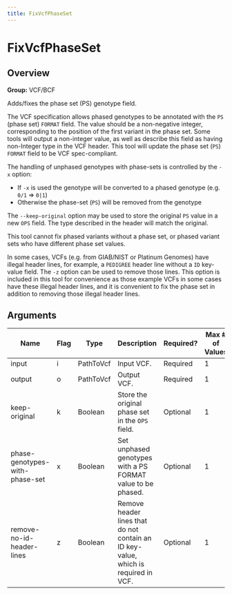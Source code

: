 ```yaml
---
title: FixVcfPhaseSet
---
```


# FixVcfPhaseSet

## Overview
**Group:** VCF/BCF

Adds/fixes the phase set (PS) genotype field.

The VCF specification allows phased genotypes to be annotated with the `PS` (phase set) `FORMAT` field.  The value
should be a non-negative integer, corresponding to the position of the first variant in the phase set.  Some tools
will output a non-integer value, as well as describe this field as having non-Integer type in the VCF header.  This
tool will update the phase set (`PS`) `FORMAT` field to be VCF spec-compliant.

The handling of unphased genotypes with phase-sets is controlled by the `-x` option:
- If `-x` is used the genotype will be converted to a phased genotype (e.g. `0/1` => `0|1`)
- Otherwise the phase-set (`PS`) will be removed from the genotype

The `--keep-original` option may be used to store the original `PS` value in a new `OPS` field.  The type
described in the header will match the original.

This tool cannot fix phased variants without a phase set, or phased variant sets who have different phase set
values.

In some cases, VCFs (e.g. from GIAB/NIST or Platinum Genomes) have illegal header lines, for example, a `PEDIGREE`
header line without a `ID` key-value field.  The `-z` option can be used to remove those lines.  This option is
included in this tool for convenience as those example VCFs in some cases have these illegal header lines, and it
is convenient to fix the phase set in addition to removing those illegal header lines.

## Arguments

|Name|Flag|Type|Description|Required?|Max # of Values|Default Value(s)|
|----|----|----|-----------|---------|---------------|----------------|
|input|i|PathToVcf|Input VCF.|Required|1||
|output|o|PathToVcf|Output VCF.|Required|1||
|keep-original|k|Boolean|Store the original phase set in the `OPS` field.|Optional|1|false|
|phase-genotypes-with-phase-set|x|Boolean|Set unphased genotypes with a PS FORMAT value to be phased.|Optional|1|false|
|remove-no-id-header-lines|z|Boolean|Remove header lines that do not contain an ID key-value, which is required in VCF.|Optional|1|false|

